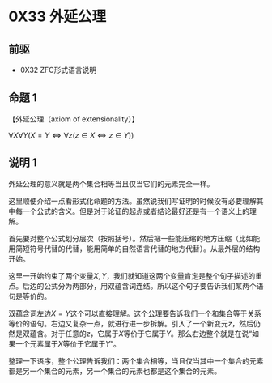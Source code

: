 # 0X33 外延公理

## 前驱

* 0X32 ZFC形式语言说明

## 命题 1

【外延公理（axiom of extensionality）】

$\forall X \forall Y(X=Y \iff \forall z(z\in X \iff z\in Y))$

## 说明 1

外延公理的意义就是两个集合相等当且仅当它们的元素完全一样。

这里顺便介绍一点看形式化命题的方法。虽然说我们写证明的时候没有必要理解其中每一个公式的含义。但是对于论证的起点或者结论最好还是有一个语义上的理解。

首先要对整个公式划分层次（按照括号）。然后把一些能压缩的地方压缩（比如能用简短符号代替的代替，能用简单的自然语言代替的地方代替）。从最外层的结构开始。

这里一开始约束了两个变量$X,Y$，我们就知道这两个变量肯定是整个句子描述的重点。后边的公式分为两部分，用双蕴含词连结。所以这个句子要告诉我们某两个语句是等价的。

双蕴含词左边$X=Y$这个可以直接理解。这个公理要告诉我们一个和集合等于关系等价的语句。右边又复杂一点，就进行进一步拆解。引入了一个新变元$z$，然后仍然是双蕴含。对于任意的$z$，它属于$X$等价于它属于$Y$。那么右边整个就是在说“如果一个元素属于$X$等价于它属于$Y$”。

整理一下语序，整个公理告诉我们：两个集合相等，当且仅当其中一个集合的元素都是另一个集合的元素，另一个集合的元素也都是这个集合的元素。

